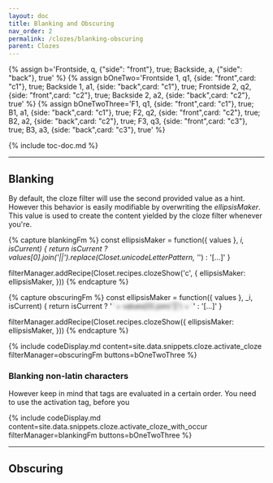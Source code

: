 ```yaml
---
layout: doc
title: Blanking and Obscuring
nav_order: 2
permalink: /clozes/blanking-obscuring
parent: Clozes
---
```


{% assign b='Frontside, q, {"side": "front"}, true; Backside, a, {"side": "back"}, true' %}
{% assign bOneTwo='Frontside 1, q1, {side: "front",card: "c1"}, true; Backside 1, a1, {side: "back",card: "c1"}, true; Frontside 2, q2, {side: "front",card: "c2"}, true; Backside 2, a2, {side: "back",card: "c2"}, true' %}
{% assign bOneTwoThree='F1, q1, {side: "front",card: "c1"}, true; B1, a1, {side: "back",card: "c1"}, true; F2, q2, {side: "front",card: "c2"}, true; B2, a2, {side: "back",card: "c2"}, true; F3, q3, {side: "front",card: "c3"}, true; B3, a3, {side: "back",card: "c3"}, true' %}

{% include toc-doc.md %}

---
## Blanking

By default, the cloze filter will use the second provided value as a hint.
However this behavior is easily modifiable by overwriting the _ellipsisMaker_.
This value is used to create the content yielded by the cloze filter whenever you're.

{% capture blankingFm %}
const ellipsisMaker = function({ values }, _i, isCurrent) {
  return isCurrent
    ? values[0].join('||').replace(Closet.unicodeLetterPattern, '_')
    : '[...]'
}

filterManager.addRecipe(Closet.recipes.clozeShow('c', {
  ellipsisMaker: ellipsisMaker,
}))
{% endcapture %}


{% capture obscuringFm %}
const ellipsisMaker = function({ values }, _i, isCurrent) {
  return isCurrent
    ? '<span style="filter: blur(0.2rem);">' + values[0].join('||') + '</span>'
    : '[...]'
}

filterManager.addRecipe(Closet.recipes.clozeShow({
  ellipsisMaker: ellipsisMaker,
}))
{% endcapture %}

{% include codeDisplay.md content=site.data.snippets.cloze.activate_cloze filterManager=obscuringFm buttons=bOneTwoThree %}

### Blanking non-latin characters

However keep in mind that tags are evaluated in a certain order.
You need to use the activation tag, before you 

{% include codeDisplay.md content=site.data.snippets.cloze.activate_cloze_with_occur filterManager=blankingFm buttons=bOneTwoThree %}

---
## Obscuring

